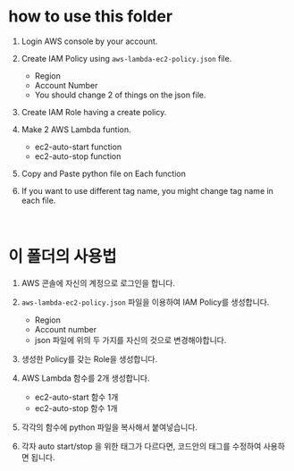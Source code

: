 # how to use this folder

1. Login AWS console by your account.

2. Create IAM Policy using `aws-lambda-ec2-policy.json` file.
    - Region
    - Account Number
    - You should change 2 of things on the json file.

3. Create IAM Role having a create policy.

4. Make 2 AWS Lambda funtion.
    - ec2-auto-start function
    - ec2-auto-stop function

5. Copy and Paste python file on Each function

6. If you want to use different tag name, you might change tag name in each file.

</br>

# 이 폴더의 사용법

1. AWS 콘솔에 자신의 계정으로 로그인을 합니다.

2. `aws-lambda-ec2-policy.json` 파일을 이용하여 IAM Policy를 생성합니다.
    - Region
    - Account number
    - json 파일에 위의 두 가지를 자신의 것으로 변경해야합니다.

3. 생성한 Policy를 갖는 Role을 생성합니다.

4. AWS Lambda 함수를 2개 생성합니다.
    - ec2-auto-start 함수 1개
    - ec2-auto-stop 함수 1개

5. 각각의 함수에 python 파일을 복사해서 붙여넣습니다.

6. 각자 auto start/stop 을 위한 태그가 다르다면, 코드안의 태그를 수정하여 사용하면 됩니다.